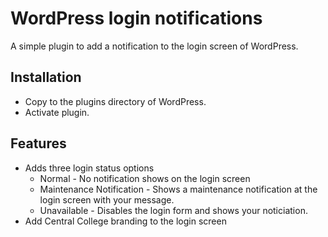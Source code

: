 WordPress login notifications
===================

A simple plugin to add a notification to the login screen of WordPress.

Installation
------------------
* Copy to the plugins directory of WordPress.
* Activate plugin.

Features
------------------

* Adds three login status options
	* Normal - No notification shows on the login screen
	* Maintenance Notification - Shows a maintenance notification at the login screen with your message.
	* Unavailable - Disables the login form and shows your noticiation.
* Add Central College branding to the login screen